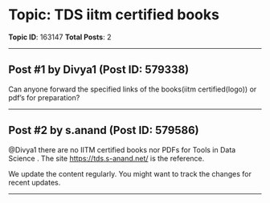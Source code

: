 # Topic: TDS iitm certified books
**Topic ID**: 163147
**Total Posts**: 2

---

## Post #1 by Divya1 (Post ID: 579338)
Can anyone forward the specified links of the books(iitm certified(logo)) or pdf’s for preparation?

---

## Post #2 by s.anand (Post ID: 579586)
@Divya1
 there are no IITM certified books nor PDFs for 
Tools in Data Science
. The site 
https://tds.s-anand.net/
 is the reference.


We update the content regularly. You might want to 
track the changes
 for recent updates.

---
